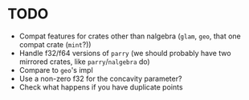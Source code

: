# TODO

- Compat features for crates other than nalgebra (`glam`, `geo`, that one compat crate (`mint`?))
- Handle f32/f64 versions of `parry` (we should probably have two mirrored crates, like `parry`/`nalgebra` do)
- Compare to `geo`'s impl
- Use a non-zero f32 for the concavity parameter?
- Check what happens if you have duplicate points
